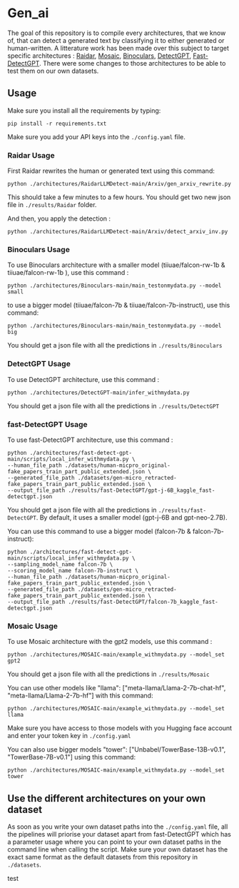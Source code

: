 # Gen_ai

The goal of this repository is to compile every architectures, that we know of, that can detect a generated text by classifying it to either generated or human-written. A litterature work has been made over this subject to target specific architectures : [Raidar](https://github.com/cvlab-columbia/RaidarLLMDetect), [Mosaic](https://github.com/BaggerOfWords/MOSAIC), [Binoculars](https://github.com/ahans30/Binoculars), [DetectGPT](https://github.com/eric-mitchell/detect-gpt), [Fast-DetectGPT](https://github.com/baoguangsheng/fast-detect-gpt). There were some changes to those architectures to be able to test them on our own datasets.

## Usage
Make sure you install all the requirements by typing:
```
pip install -r requirements.txt
```
Make sure you add your API keys into the ```./config.yaml``` file.

### Raidar Usage
First Raidar rewrites the human or generated text using this command:

```
python ./architectures/RaidarLLMDetect-main/Arxiv/gen_arxiv_rewrite.py
```
This should take a few minutes to a few hours. You should get two new json file in ```./results/Raidar``` folder. 

And then, you apply the detection :
```
python ./architectures/RaidarLLMDetect-main/Arxiv/detect_arxiv_inv.py
```

### Binoculars Usage
To use Binoculars architecture with a smaller model (tiiuae/falcon-rw-1b & tiiuae/falcon-rw-1b ), use this command :
```
python ./architectures/Binoculars-main/main_testonmydata.py --model small
```
to use a bigger model (tiiuae/falcon-7b & tiiuae/falcon-7b-instruct), use this command:
```
python ./architectures/Binoculars-main/main_testonmydata.py --model big
```
You should get a json file with all the predictions in ```./results/Binoculars```

### DetectGPT Usage
To use DetectGPT architecture, use this command :
```
python ./architectures/DetectGPT-main/infer_withmydata.py
```
You should get a json file with all the predictions in ```./results/DetectGPT``` 

### fast-DetectGPT Usage
To use fast-DetectGPT architecture, use this command :
```
python ./architectures/fast-detect-gpt-main/scripts/local_infer_withmydata.py \
--human_file_path ./datasets/human-micpro_original-fake_papers_train_part_public_extended.json \
--generated_file_path ./datasets/gen-micro_retracted-fake_papers_train_part_public_extended.json \
--output_file_path ./results/fast-DetectGPT/gpt-j-6B_kaggle_fast-detectgpt.json
```
You should get a json file with all the predictions in ```./results/fast-DetectGPT```. By default, it uses a smaller model (gpt-j-6B and gpt-neo-2.7B).

You can use this command to use a bigger model (falcon-7b & falcon-7b-instruct):
```
python ./architectures/fast-detect-gpt-main/scripts/local_infer_withmydata.py \
--sampling_model_name falcon-7b \
--scoring_model_name falcon-7b-instruct \
--human_file_path ./datasets/human-micpro_original-fake_papers_train_part_public_extended.json \
--generated_file_path ./datasets/gen-micro_retracted-fake_papers_train_part_public_extended.json \
--output_file_path ./results/fast-DetectGPT/falcon-7b_kaggle_fast-detectgpt.json
```

### Mosaic Usage

To use Mosaic architecture with the gpt2 models, use this command :
```
python ./architectures/MOSAIC-main/example_withmydata.py --model_set gpt2
```
You should get a json file with all the predictions in ```./results/Mosaic```

You can use other models like "llama": ["meta-llama/Llama-2-7b-chat-hf", "meta-llama/Llama-2-7b-hf"] with this command:
```
python ./architectures/MOSAIC-main/example_withmydata.py --model_set llama
```
Make sure you have access to those models with you Hugging face account and enter your token key in ```./config.yaml```

You can also use bigger models "tower": ["Unbabel/TowerBase-13B-v0.1", "TowerBase-7B-v0.1"] using this command:
```
python ./architectures/MOSAIC-main/example_withmydata.py --model_set tower
```

## Use the different architectures on your own dataset

As soon as you write your own dataset paths into the ```./config.yaml``` file, all the pipelines will priorise your dataset apart from fast-DetectGPT which has a parameter usage where you can point to your own dataset paths in the command line when calling the script. Make sure your own dataset has the exact same format as the default datasets from this repository in ```./datasets```.

test